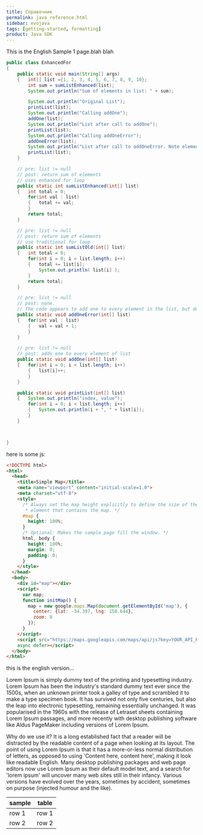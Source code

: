 ```yaml
---
title: Справочник
permalink: java_reference.html
sidebar: evojava
tags: [getting-started, formatting]
product: Java SDK
---
```


This is the English Sample 1 page.blah blah

```java
public class EnhancedFor
{
	public static void main(String[] args)
	{	int[] list ={1, 2, 3, 4, 5, 6, 7, 8, 9, 10};
		int sum = sumListEnhanced(list);
		System.out.println("Sum of elements in list: " + sum);

		System.out.println("Original List");
		printList(list);
		System.out.println("Calling addOne");
		addOne(list);
		System.out.println("List after call to addOne");
		printList(list);
		System.out.println("Calling addOneError");
		addOneError(list);
		System.out.println("List after call to addOneError. Note elements of list did not change.");
		printList(list);
	}

	// pre: list != null
	// post: return sum of elements
	// uses enhanced for loop
	public static int sumListEnhanced(int[] list)
	{	int total = 0;
		for(int val : list)
		{	total += val;
		}
		return total;
	}

	// pre: list != null
	// post: return sum of elements
	// use traditional for loop
	public static int sumListOld(int[] list)
	{	int total = 0;
		for(int i = 0; i < list.length; i++)
		{	total += list[i];
			System.out.println( list[i] );
		}
		return total;
	}

	// pre: list != null
	// post: none.
	// The code appears to add one to every element in the list, but does not
	public static void addOneError(int[] list)
	{	for(int val : list)
		{	val = val + 1;
		}
	}

	// pre: list != null
	// post: adds one to every element of list
	public static void addOne(int[] list)
	{	for(int i = 0; i < list.length; i++)
		{	list[i]++;
		}
	}

	public static void printList(int[] list)
	{	System.out.println("index, value");
		for(int i = 0; i < list.length; i++)
		{	System.out.println(i + ", " + list[i]);
		}
	}



}
```

here is some js:

```html
<!DOCTYPE html>
<html>
  <head>
    <title>Simple Map</title>
    <meta name="viewport" content="initial-scale=1.0">
    <meta charset="utf-8">
    <style>
      /* Always set the map height explicitly to define the size of the div
       * element that contains the map. */
      #map {
        height: 100%;
      }
      /* Optional: Makes the sample page fill the window. */
      html, body {
        height: 100%;
        margin: 0;
        padding: 0;
      }
    </style>
  </head>
  <body>
    <div id="map"></div>
    <script>
      var map;
      function initMap() {
        map = new google.maps.Map(document.getElementById('map'), {
          center: {lat: -34.397, lng: 150.644},
          zoom: 8
        });
      }
    </script>
    <script src="https://maps.googleapis.com/maps/api/js?key=YOUR_API_KEY&callback=initMap"
    async defer></script>
  </body>
</html>
```


this is the english version...

Lorem Ipsum is simply dummy text of the printing and typesetting industry. Lorem Ipsum has been the industry's standard dummy text ever since the 1500s, when an unknown printer took a galley of type and scrambled it to make a type specimen book. It has survived not only five centuries, but also the leap into electronic typesetting, remaining essentially unchanged. It was popularised in the 1960s with the release of Letraset sheets containing Lorem Ipsum passages, and more recently with desktop publishing software like Aldus PageMaker including versions of Lorem Ipsum.

Why do we use it?
It is a long established fact that a reader will be distracted by the readable content of a page when looking at its layout. The point of using Lorem Ipsum is that it has a more-or-less normal distribution of letters, as opposed to using 'Content here, content here', making it look like readable English. Many desktop publishing packages and web page editors now use Lorem Ipsum as their default model text, and a search for 'lorem ipsum' will uncover many web sites still in their infancy. Various versions have evolved over the years, sometimes by accident, sometimes on purpose (injected humour and the like).

| sample | table |
|----|-----|
| row 1 | row 1 |
| row 2 | row 2|
